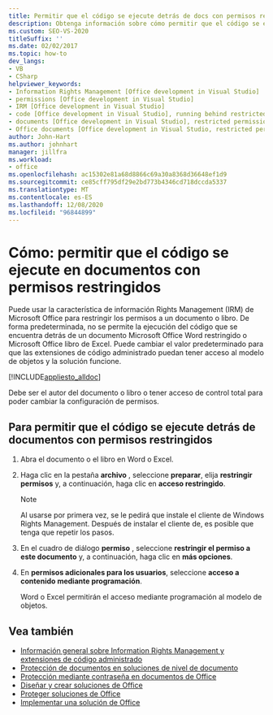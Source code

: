 ```yaml
---
title: Permitir que el código se ejecute detrás de docs con permisos restringidos
description: Obtenga información sobre cómo permitir que el código se ejecute detrás de documentos con permisos restringidos mediante las herramientas de desarrollo de Office en Visual Studio.
ms.custom: SEO-VS-2020
titleSuffix: ''
ms.date: 02/02/2017
ms.topic: how-to
dev_langs:
- VB
- CSharp
helpviewer_keywords:
- Information Rights Management [Office development in Visual Studio]
- permissions [Office development in Visual Studio]
- IRM [Office development in Visual Studio]
- code [Office development in Visual Studio], running behind restricted documents
- documents [Office development in Visual Studio], restricted permissions
- Office documents [Office development in Visual Studio, restricted permissions
author: John-Hart
ms.author: johnhart
manager: jillfra
ms.workload:
- office
ms.openlocfilehash: ac15302e81a68d8866c69a30a8368d36648ef1d9
ms.sourcegitcommit: ce85cff795df29e2bd773b4346cd718dccda5337
ms.translationtype: MT
ms.contentlocale: es-ES
ms.lasthandoff: 12/08/2020
ms.locfileid: "96844899"
---
```

# <a name="how-to-permit-code-to-run-behind-documents-with-restricted-permissions"></a>Cómo: permitir que el código se ejecute en documentos con permisos restringidos
  Puede usar la característica de información Rights Management (IRM) de Microsoft Office para restringir los permisos a un documento o libro. De forma predeterminada, no se permite la ejecución del código que se encuentra detrás de un documento Microsoft Office Word restringido o Microsoft Office libro de Excel. Puede cambiar el valor predeterminado para que las extensiones de código administrado puedan tener acceso al modelo de objetos y la solución funcione.

 [!INCLUDE[appliesto_alldoc](../vsto/includes/appliesto-alldoc-md.md)]

 Debe ser el autor del documento o libro o tener acceso de control total para poder cambiar la configuración de permisos.

## <a name="to-permit-code-to-run-behind-documents-with-restricted-permissions"></a>Para permitir que el código se ejecute detrás de documentos con permisos restringidos

1. Abra el documento o el libro en Word o Excel.

2. Haga clic en la pestaña **archivo** , seleccione **preparar**, elija **restringir permisos** y, a continuación, haga clic en **acceso restringido**.

   > [!NOTE]
   > Al usarse por primera vez, se le pedirá que instale el cliente de Windows Rights Management. Después de instalar el cliente de, es posible que tenga que repetir los pasos.

3. En el cuadro de diálogo **permiso** , seleccione **restringir el permiso a este documento** y, a continuación, haga clic en **más opciones**.

4. En **permisos adicionales para los usuarios**, seleccione **acceso a contenido mediante programación**.

   Word o Excel permitirán el acceso mediante programación al modelo de objetos.

## <a name="see-also"></a>Vea también
- [Información general sobre Information Rights Management y extensiones de código administrado](../vsto/information-rights-management-and-managed-code-extensions-overview.md)
- [Protección de documentos en soluciones de nivel de documento](../vsto/document-protection-in-document-level-solutions.md)
- [Protección mediante contraseña en documentos de Office](../vsto/password-protection-on-office-documents.md)
- [Diseñar y crear soluciones de Office](../vsto/designing-and-creating-office-solutions.md)
- [Proteger soluciones de Office](../vsto/securing-office-solutions.md)
- [Implementar una solución de Office](../vsto/deploying-an-office-solution.md)
